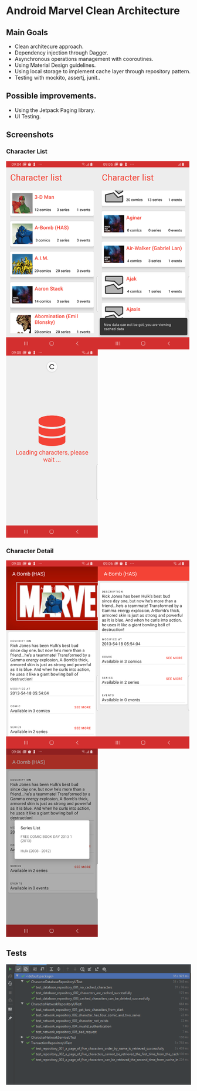 # Android Marvel Clean Architecture

## Main Goals

* Clean architecure approach.
* Dependency injection through Dagger.
* Asynchronous operations management with cooroutines.
* Using Material Design guidelines.
* Using local storage to implement cache layer through repository pattern.
* Testing with mockito, assertj, junit..

## Possible improvements.

* Using the Jetpack Paging library.
* UI Testing.

## Screenshots


### Character List
<img width="250px" align="left" src="./screenshots/image_1.png" />
<img width="250px" align="left" src="./screenshots/image_2.png" />
<img width="250px"  src="./screenshots/image_3.png" />

### Character Detail
<img width="250px" align="left" src="./screenshots/image_4.png" />
<img width="250px" align="left" src="./screenshots/image_5.png" />
<img width="250px"  src="./screenshots/image_6.png" />


## Tests
<img width="600px"  src="./screenshots/image_7.PNG" />
